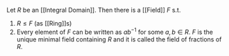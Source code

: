 Let $R$ be an [[Integral Domain]].
Then there is a [[Field]] $F$ s.t. 
1. $R\leq F$ (as [[Ring]]s)
2. Every element of $F$ can be written as $ab^{-1}$ for some $a,b\in R$. 
$F$ is the unique minimal field containing $R$
and it is called the field of fractions of $R$.
